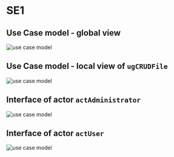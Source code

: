 # SE1

## Use Case model - global view

![use case model](http://www.plantuml.com/plantuml/proxy?src=https://raw.githubusercontent.com/charelF/SE1/master/usecasemodel.puml)


## Use Case model - local view of ```ugCRUDFile```

![use case model](http://www.plantuml.com/plantuml/proxy?src=https://raw.githubusercontent.com/charelF/SE1/master/usecasemodel2.puml)


## Interface of actor ```actAdministrator```

![use case model](http://www.plantuml.com/plantuml/proxy?src=https://raw.githubusercontent.com/charelF/SE1/master/environmentmodel1.puml)

## Interface of actor ```actUser```

![use case model](http://www.plantuml.com/plantuml/proxy?src=https://raw.githubusercontent.com/charelF/SE1/master/environmentmodel2.puml)
